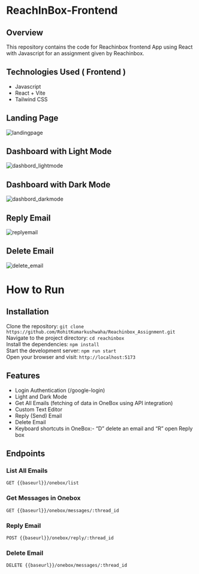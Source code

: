 # ReachInBox-Frontend

## Overview
This repository contains the code for Reachinbox frontend App using React with Javascript for an assignment given by Reachinbox.

## Technologies Used ( Frontend )
  - Javascript
  - React + Vite
  - Tailwind CSS
 
## Landing Page
![landingpage](https://github.com/user-attachments/assets/3a564398-e3f8-4c03-87e3-572b463fe51a)

## Dashboard with Light Mode
![dashbord_lightmode](https://github.com/user-attachments/assets/640f2569-fdf1-4e80-970f-0930dec3028e)

## Dashboard with Dark Mode
![dashbord_darkmode](https://github.com/user-attachments/assets/e53c3228-0463-4938-baf6-5f4c7d058b5d)

## Reply Email 
![replyemail](https://github.com/user-attachments/assets/f30c2280-126f-4df1-a006-bc656f14e7fc)

## Delete Email 
![delete_email](https://github.com/user-attachments/assets/c89a1cbb-c1f7-41b9-8bc7-244f3cffad67)



 # How to Run <br/>
 
   <h2>Installation</h2>
   
   Clone the repository:   ``` git clone https://github.com/RohitKumarkushwaha/Reachinbox_Assignment.git  ``` <br/>
   Navigate to the project directory:   ``` cd reachinbox ``` <br/>
   Install the dependencies:   ``` npm install ``` <br/>
   Start the development server:   ``` npm run start ``` <br/>
   Open your browser and visit:   ``` http://localhost:5173 ``` <br/>
   

   ## Features 
   
  - Login Authentication (/google-login)
  - Light and Dark Mode
  - Get All Emails (fetching of data in OneBox using API integration)
  - Custom Text Editor
  - Reply (Send) Email
  - Delete Email
  - Keyboard shortcuts in OneBox:- “D” delete an email and “R” open Reply box


   <h2>Endpoints</h2>
   <h3>List All Emails</h3>
   <pre><code>GET {{baseurl}}/onebox/list </code></pre>

   <h3>Get Messages in Onebox</h3>
   <pre><code>GET {{baseurl}}/onebox/messages/:thread_id </code></pre>

   <h3>Reply Email</h3>
   <pre><code>POST {{baseurl}}/onebox/reply/:thread_id </code></pre>

   <h3>Delete Email</h3>
   <pre><code>DELETE {{baseurl}}/onebox/messages/:thread_id </code></pre>

 
  

